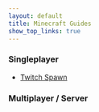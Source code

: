 ```yaml
---
layout: default
title: Minecraft Guides
show_top_links: true
---
```


### Singleplayer

- [Twitch Spawn](twitchspawn-singleplayer)

### Multiplayer / Server

